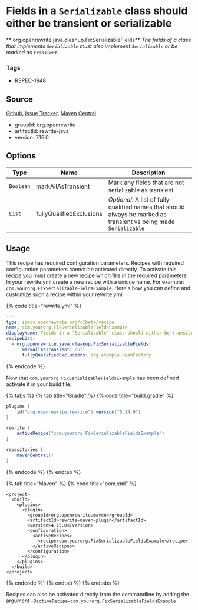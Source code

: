 # Fields in a `Serializable` class should either be transient or serializable

** org.openrewrite.java.cleanup.FixSerializableFields**
_The fields of a class that implements `Serializable` must also implement `Serializable` or be marked as `transient`._

### Tags

* RSPEC-1948

## Source

[Github](https://github.com/openrewrite/rewrite), [Issue Tracker](https://github.com/openrewrite/rewrite/issues), [Maven Central](https://search.maven.org/artifact/org.openrewrite/rewrite-java/7.16.0/jar)

* groupId: org.openrewrite
* artifactId: rewrite-java
* version: 7.16.0

## Options

| Type | Name | Description |
| -- | -- | -- |
| `Boolean` | markAllAsTransient | Mark any fields that are not serializable as transient |
| `List` | fullyQualifiedExclusions | *Optional*. A list of fully-qualified names that should always be marked as transient vs being made `Serializable` |


## Usage

This recipe has required configuration parameters. Recipes with required configuration parameters cannot be activated directly. To activate this recipe you must create a new recipe which fills in the required parameters. In your rewrite.yml create a new recipe with a unique name. For example: `com.yourorg.FixSerializableFieldsExample`.
Here's how you can define and customize such a recipe within your rewrite.yml:

{% code title="rewrite.yml" %}
```yaml
---
type: specs.openrewrite.org/v1beta/recipe
name: com.yourorg.FixSerializableFieldsExample
displayName: Fields in a `Serializable` class should either be transient or serializable example
recipeList:
  - org.openrewrite.java.cleanup.FixSerializableFields:
      markAllAsTransient: null
      fullyQualifiedExclusions: org.example.BeanFactory
```
{% endcode %}


Now that `com.yourorg.FixSerializableFieldsExample` has been defined activate it in your build file:

{% tabs %}
{% tab title="Gradle" %}
{% code title="build.gradle" %}
```groovy
plugins {
    id("org.openrewrite.rewrite") version("5.14.0")
}

rewrite {
    activeRecipe("com.yourorg.FixSerializableFieldsExample")
}

repositories {
    mavenCentral()
}

```
{% endcode %}
{% endtab %}

{% tab title="Maven" %}
{% code title="pom.xml" %}
```markup
<project>
  <build>
    <plugins>
      <plugin>
        <groupId>org.openrewrite.maven</groupId>
        <artifactId>rewrite-maven-plugin</artifactId>
        <version>4.15.0</version>
        <configuration>
          <activeRecipes>
            <recipe>com.yourorg.FixSerializableFieldsExample</recipe>
          </activeRecipes>
        </configuration>
      </plugin>
    </plugins>
  </build>
</project>
```
{% endcode %}
{% endtab %}
{% endtabs %}

Recipes can also be activated directly from the commandline by adding the argument `-DactiveRecipe=com.yourorg.FixSerializableFieldsExample`
